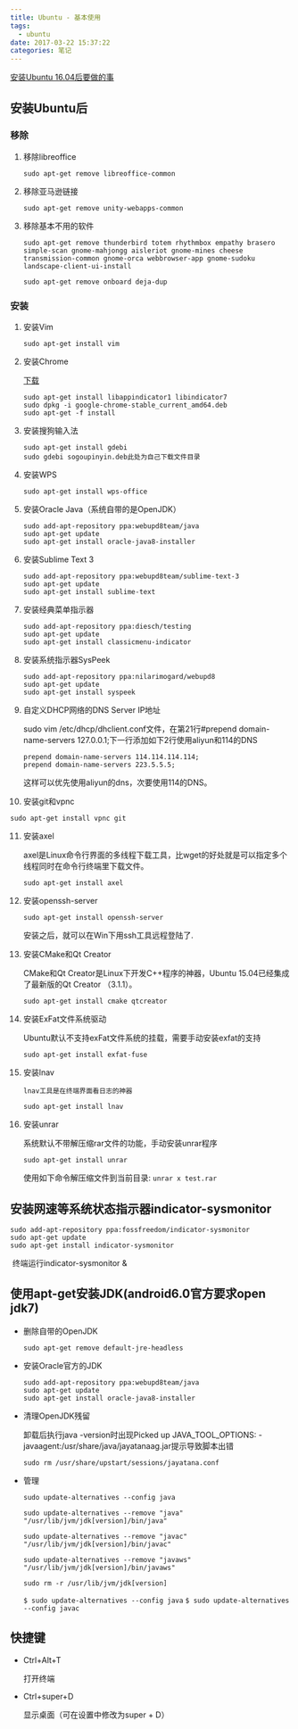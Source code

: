 ```yaml
---
title: Ubuntu - 基本使用
tags:
  - ubuntu
date: 2017-03-22 15:37:22
categories: 笔记
---
```


[安装Ubuntu 16.04后要做的事](http://blog.csdn.net/skykingf/article/details/45267517)

## 安装Ubuntu后

### 移除

1. 移除libreoffice

   `sudo apt-get remove libreoffice-common`

2. 移除亚马逊链接

   `sudo apt-get remove unity-webapps-common`

3. 移除基本不用的软件

   `sudo apt-get remove thunderbird totem rhythmbox empathy brasero simple-scan gnome-mahjongg aisleriot gnome-mines cheese transmission-common gnome-orca webbrowser-app gnome-sudoku  landscape-client-ui-install`

   `sudo apt-get remove onboard deja-dup`

### 安装

1. 安装Vim

   `sudo apt-get install vim`

2. 安装Chrome

   [下载](https://dl.google.com/linux/direct/google-chrome-stable_current_amd64.deb)

   ```shell
   sudo apt-get install libappindicator1 libindicator7  
   sudo dpkg -i google-chrome-stable_current_amd64.deb   
   sudo apt-get -f install 
   ```

3. 安装搜狗输入法

   ```shell
   sudo apt-get install gdebi
   sudo gdebi sogoupinyin.deb此处为自己下载文件目录
   ```

4. 安装WPS

   `sudo apt-get install wps-office`

5. 安装Oracle Java（系统自带的是OpenJDK）

   ```shell
   sudo add-apt-repository ppa:webupd8team/java    
   sudo apt-get update    
   sudo apt-get install oracle-java8-installer
   ```

6. 安装Sublime Text 3

   ```shell
   sudo add-apt-repository ppa:webupd8team/sublime-text-3    
   sudo apt-get update    
   sudo apt-get install sublime-text 
   ```

7. 安装经典菜单指示器

   ```shell
   sudo add-apt-repository ppa:diesch/testing  
   sudo apt-get update  
   sudo apt-get install classicmenu-indicator
   ```

8. 安装系统指示器SysPeek

   ```shell
   sudo add-apt-repository ppa:nilarimogard/webupd8    
   sudo apt-get update    
   sudo apt-get install syspeek
   ```

9. 自定义DHCP网络的DNS Server IP地址

   sudo vim /etc/dhcp/dhclient.conf文件，在第21行#prepend domain-name-servers 127.0.0.1;下一行添加如下2行使用aliyun和114的DNS

   ```shell
   prepend domain-name-servers 114.114.114.114;  
   prepend domain-name-servers 223.5.5.5;
   ```

   这样可以优先使用aliyun的dns，次要使用114的DNS。

10. 安装git和vpnc

   `sudo apt-get install vpnc git `

11. 安装axel

    axel是Linux命令行界面的多线程下载工具，比wget的好处就是可以指定多个线程同时在命令行终端里下载文件。

    `sudo apt-get install axel`

12. 安装openssh-server

    `sudo apt-get install openssh-server `

    安装之后，就可以在Win下用ssh工具远程登陆了.

13. 安装CMake和Qt Creator

    CMake和Qt Creator是Linux下开发C++程序的神器，Ubuntu 15.04已经集成了最新版的Qt Creator （3.1.1）。

    `sudo apt-get install cmake qtcreator`

14. 安装ExFat文件系统驱动

    Ubuntu默认不支持exFat文件系统的挂载，需要手动安装exfat的支持

    `sudo apt-get install exfat-fuse `

15. 安装lnav

    `lnav工具是在终端界面看日志的神器`

    `sudo apt-get install lnav`

16. 安装unrar

    系统默认不带解压缩rar文件的功能，手动安装unrar程序

    `sudo apt-get install unrar`  

    使用如下命令解压缩文件到当前目录:
    `unrar x test.rar`



## 安装网速等系统状态指示器indicator-sysmonitor

```shell
sudo add-apt-repository ppa:fossfreedom/indicator-sysmonitor
sudo apt-get update
sudo apt-get install indicator-sysmonitor
```

​	终端运行indicator-sysmonitor &



## 使用apt-get安装JDK(android6.0官方要求open jdk7)

+ 删除自带的OpenJDK

  `sudo apt-get remove default-jre-headless`

+ 安装Oracle官方的JDK

  ```shell
  sudo add-apt-repository ppa:webupd8team/java  
  sudo apt-get update  
  sudo apt-get install oracle-java8-installer
  ```

+ 清理OpenJDK残留

  卸载后执行java -version时出现Picked up JAVA_TOOL_OPTIONS: -javaagent:/usr/share/java/jayatanaag.jar提示导致脚本出错

  `sudo rm /usr/share/upstart/sessions/jayatana.conf`

+ 管理

  `sudo update-alternatives --config java`

  `sudo update-alternatives --remove "java" "/usr/lib/jvm/jdk[version]/bin/java" `

  `sudo update-alternatives --remove "javac" "/usr/lib/jvm/jdk[version]/bin/javac"  `

  `sudo update-alternatives --remove "javaws" "/usr/lib/jvm/jdk[version]/bin/javaws"`

  `sudo rm -r /usr/lib/jvm/jdk[version]`

  `$ sudo update-alternatives --config java`
  `$ sudo update-alternatives --config javac`

## 快捷键

+ Ctrl+Alt+T

   打开终端

+ Ctrl+super+D 

  显示桌面（可在设置中修改为super + D）












